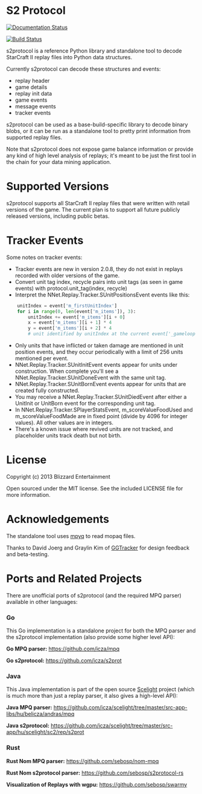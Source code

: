 # S2 Protocol

[![Documentation Status](https://readthedocs.org/projects/s2protocol/badge/?version=latest)](http://s2protocol.readthedocs.io/en/latest/?badge=latest)

[![Build Status](https://travis-ci.org/Blizzard/s2protocol.svg?branch=master)](https://travis-ci.org/Blizzard/s2protocol)

s2protocol is a reference Python library and standalone tool to decode StarCraft II replay files into Python data structures.

Currently s2protocol can decode these structures and events:
* replay header
* game details
* replay init data
* game events
* message events
* tracker events

s2protocol can be used as a base-build-specific library to decode binary blobs, or it can be run as a standalone tool to pretty print information from supported replay files.

Note that s2protocol does not expose game balance information or provide any kind of high level analysis of replays; it's meant
to be just the first tool in the chain for your data mining application.

# Supported Versions

s2protocol supports all StarCraft II replay files that were written with retail versions of the game. The current plan is to support all future publicly released versions, including public betas.

# Tracker Events

Some notes on tracker events:
* Tracker events are new in version 2.0.8, they do not exist in replays recorded with older versions of the game.
* Convert unit tag index, recycle pairs into unit tags (as seen in game events) with protocol.unit_tag(index, recycle)
* Interpret the NNet.Replay.Tracker.SUnitPositionsEvent events like this:

```python
    unitIndex = event['m_firstUnitIndex']
    for i in range(0, len(event['m_items']), 3):
        unitIndex += event['m_items'][i + 0]
        x = event['m_items'][i + 1] * 4
        y = event['m_items'][i + 2] * 4
        # unit identified by unitIndex at the current event['_gameloop'] time is at approximate position (x, y)
```
* Only units that have inflicted or taken damage are mentioned in unit position events, and they occur periodically with a limit of 256 units mentioned per event.
* NNet.Replay.Tracker.SUnitInitEvent events appear for units under construction. When complete you'll see a NNet.Replay.Tracker.SUnitDoneEvent with the same unit tag.
* NNet.Replay.Tracker.SUnitBornEvent events appear for units that are created fully constructed.
* You may receive a NNet.Replay.Tracker.SUnitDiedEvent after either a UnitInit or UnitBorn event for the corresponding unit tag.
* In NNet.Replay.Tracker.SPlayerStatsEvent, m_scoreValueFoodUsed and m_scoreValueFoodMade are in fixed point (divide by 4096 for integer values). All other values are in integers.
* There's a known issue where revived units are not tracked, and placeholder units track death but not birth.

# License

Copyright (c) 2013 Blizzard Entertainment

Open sourced under the MIT license. See the included LICENSE file for more information.

# Acknowledgements

The standalone tool uses [mpyq](https://github.com/eagleflo/mpyq/) to read mopaq files.

Thanks to David Joerg and Graylin Kim of [GGTracker](http://www.ggtracker.com) for design feedback and beta-testing.

# Ports and Related Projects

There are unofficial ports of s2protocol (and the required MPQ parser) available in other languages:

### Go

This Go implementation is a standalone project for both the MPQ parser and the s2protocol implementation (also provide some higher level API):

**Go MPQ parser:** https://github.com/icza/mpq

**Go s2protocol:** https://github.com/icza/s2prot

### Java

This Java implementation is part of the open source [Scelight](https://github.com/icza/scelight) project (which is much more than just a replay parser, it also gives a high-level API):

**Java MPQ parser:** https://github.com/icza/scelight/tree/master/src-app-libs/hu/belicza/andras/mpq

**Java s2protocol:** https://github.com/icza/scelight/tree/master/src-app/hu/scelight/sc2/rep/s2prot

### Rust

**Rust Nom MPQ parser:** https://github.com/sebosp/nom-mpq

**Rust Nom s2protocol parser:** https://github.com/sebosp/s2protocol-rs

**Visualization of Replays with wgpu:** https://github.com/sebosp/swarmy
